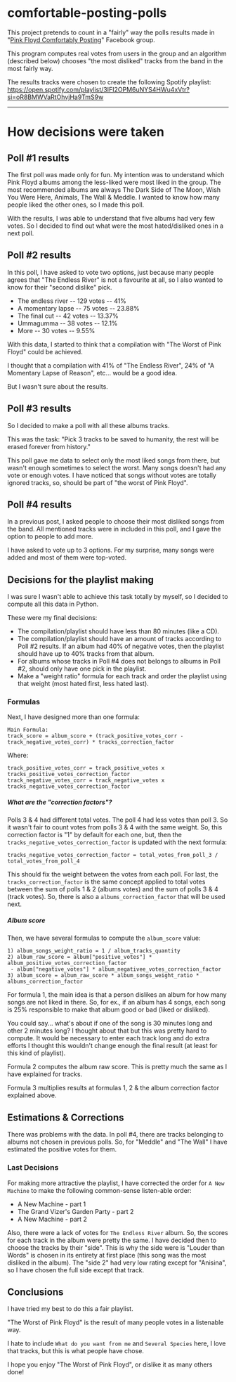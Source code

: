 # comfortable-posting-polls

This project pretends to count in a "fairly" way the polls results made in "[Pink Floyd Comfortably Posting](https://www.facebook.com/groups/ComfortablyPosting)" Facebook group.

This program computes real votes from users in the group and an algorithm (described below) chooses "the most disliked" 
tracks from the band in the most fairly way.

The results tracks were chosen to create the following Spotify playlist:
https://open.spotify.com/playlist/3IFI2OPM6uNYS4HWu4xVtr?si=oR8BMWVaRtOhvjHa9TmS9w

_____

# How decisions were taken

## Poll #1 results
The first poll was made only for fun.
My intention was to understand which Pink Floyd albums among the less-liked
were most liked in the group.
The most recommended albums are always The Dark Side of The Moon, Wish You Were Here, Animals, The Wall & Meddle.
I wanted to know how many people liked the other ones, so I made this poll.

With the results, I was able to understand that five albums had very few votes.
So I decided to find out what were the most hated/disliked ones in a next poll.


## Poll #2 results

In this poll, I have asked to vote two options, just because many people agrees that "The Endless River" is not 
a favourite at all, so I also wanted to know for their "second dislike" pick.

* The endless river -- 129 votes    -- 41% 
* A momentary lapse	--  75 votes    -- 23.88%
* The final cut	    --  42 votes    -- 13.37%
* Ummagumma	        --  38 votes    -- 12.1%
* More 		        --  30 votes    -- 9.55%

With this data, I started to think that a compilation with "The Worst of Pink Floyd" could be achieved.

I thought that a compilation with 41% of "The Endless River", 24% of "A Momentary Lapse of Reason", 
etc... would be a good idea.

But I wasn't sure about the results. 

## Poll #3 results

So I decided to make a poll with all these albums tracks.

This was the task: 
"Pick 3 tracks to be saved to humanity, the rest will be erased forever from history."

This poll gave me data to select only the most liked songs from there, but wasn't enough sometimes to select the worst.
Many songs doesn't had any vote or enough votes.
I have noticed that songs without votes are totally ignored tracks, so, should be part of "the worst of Pink Floyd".

## Poll #4 results

In a previous post, I asked people to choose their most disliked songs from the band.
All mentioned tracks were in included in this poll, and I gave the option to people to add more.

I have asked to vote up to 3 options.
For my surprise, many songs were added and most of them were top-voted.

## Decisions for the playlist making

I was sure I wasn't able to achieve this task totally by myself, so I decided to compute all this data in Python.

These were my final decisions:

* The compilation/playlist should have less than 80 minutes (like a CD).
* The compilation/playlist should have an amount of tracks according to Poll #2 results. If an album had 40% of negative votes, then the playlist should have up to 40% tracks from that album.
* For albums whose tracks in Poll #4 does not belongs to albums in Poll #2, should only have one pick in the playlist.
* Make a "weight ratio" formula for each track and order the playlist using that weight (most hated first, less hated last).

### Formulas

Next, I have designed more than one formula:

```
Main Formula:
track_score = album_score + (track_positive_votes_corr - track_negative_votes_corr) * tracks_correction_factor
```
Where:
```
track_positive_votes_corr = track_positive_votes x tracks_positive_votes_correction_factor
track_negative_votes_corr = track_negative_votes x tracks_negative_votes_correction_factor
```

##### What are the "correction factors"?
Polls 3 & 4 had different total votes. The poll 4 had less votes than poll 3.
So it wasn't fair to count votes from polls 3 & 4 with the same weight.
So, this correction factor is "1" by default for each one, but, then the `tracks_negative_votes_correction_factor` 
is updated with the next formula:

```
tracks_negative_votes_correction_factor = total_votes_from_poll_3 / total_votes_from_poll_4
```

This should fix the weight between the votes from each poll.
For last, the `tracks_correction_factor` is the same concept applied to total votes between the sum of polls 1 & 2 
(albums votes) and the sum of polls 3 & 4 (track votes).
So, there is also a `albums_correction_factor` that will be used next.

##### Album score
Then, we have several formulas to compute the `album_score` value:

```
1) album_songs_weight_ratio = 1 / album_tracks_quantity
2) album_raw_score = album["positive_votes"] * album_positive_votes_correction_factor 
 - album["negative_votes"] * album_negativee_votes_correction_factor
3) album_score = album_raw_score * album_songs_weight_ratio * albums_correction_factor
```

For formula 1, the main idea is that a person dislikes an album for how many songs are not liked in there.
So, for ex., if an album has 4 songs, each song is 25% responsible to make that album good or bad (liked or disliked).

You could say... what's about if one of the song is 30 minutes long and other 2 minutes long?
I thought about that but this was pretty hard to compute.
It would be necessary to enter each track long and do extra efforts I thought this wouldn't change enough the final 
result (at least for this kind of playlist).

Formula 2 computes the album raw score. This is pretty much the same as I have explained for tracks.

Formula 3 multiplies results at formulas 1, 2 & the album correction factor explained above.

## Estimations & Corrections

There was problems with the data.
In poll #4, there are tracks belonging to albums not chosen in previous polls.
So, for "Meddle" and "The Wall" I have estimated the positive votes for them.

### Last Decisions

For making more attractive the playlist, I have corrected the order for `A New Machine` to make the following 
common-sense listen-able order:

* A New Machine - part 1
* The Grand Vizer's Garden Party - part 2
* A New Machine - part 2
 
 Also, there were a lack of votes for `The Endless River` album.
 So, the scores for each track in the album were pretty the same.
 I have decided then to choose the tracks by their "side".
 This is why the side were is "Louder than Words" is chosen in its entirety at first place 
 (this song was the most disliked in the album).
 The "side 2" had very low rating except for "Anisina", so I have chosen the full side except that track.
 
 
 ## Conclusions
 
 I have tried my best to do this a fair playlist.
 
 "The Worst of Pink Floyd" is the result of many people votes in a listenable way.
 
 I hate to include `What do you want from me` and `Several Species` here, I love that tracks, but this is what people 
 have chose.
 
 I hope you enjoy "The Worst of Pink Floyd", or dislike it as many others done!
